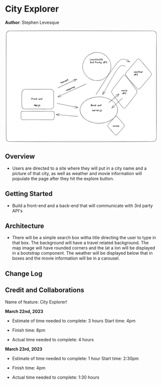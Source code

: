 # City Explorer

**Author**: Stephen Levesque


![drawing](/src/img/drawing.png)

## Overview

- Users are directed to a site where they will put in a city name and a picture of that city, as well as weather and movie information will populate the page after they hit the explore button.

## Getting Started

- Build a front-end and a back-end that will communicate with 3rd party API's

## Architecture

- There will be a simple search box witha title directing the user to type in that box. The background will have a travel related background. The map image will have rounded corners and the lat a lon will be displayed in a bootstrap component. The weather will be displayed below that in boxes and the movie information will be in a carousel.

## Change Log
<!-- Use this area to document the iterative changes made to your application as each feature is successfully implemented. Use time stamps. Here's an example:

01-01-2001 4:59pm - Application now has a fully-functional express server, with a GET route for the location resource. -->

## Credit and Collaborations
<!-- Give credit (and a link) to other people or resources that helped you build this application. -->


Name of feature: City Explorer!

**March 22nd, 2023**

- Estimate of time needed to complete: 3 hours
Start time: 4pm

- Finish time: 8pm

- Actual time needed to complete: 4 hours

**March 23rd, 2023**

- Estimate of time needed to complete: 1 hour
Start time: 2:30pm

- Finish time: 4pm

- Actual time needed to complete: 1:30 hours
